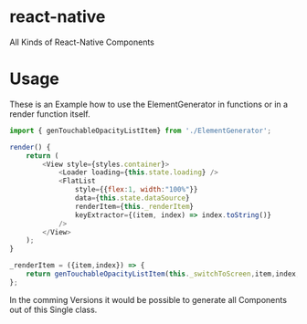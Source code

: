 # react-native
All Kinds of React-Native Components

# Usage
These is an Example how to use the ElementGenerator in functions or in a render function itself.

```Javascript
import { genTouchableOpacityListItem} from './ElementGenerator';

render() {
    return (
        <View style={styles.container}>
            <Loader loading={this.state.loading} />
            <FlatList
                style={{flex:1, width:"100%"}}
                data={this.state.dataSource}
                renderItem={this._renderItem}
                keyExtractor={(item, index) => index.toString()}
            />
        </View>
    );
}

_renderItem = ({item,index}) => {
    return genTouchableOpacityListItem(this._switchToScreen,item,index,"tasks");
};
```

In the comming Versions it would be possible to generate all Components out of this Single class. 
